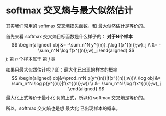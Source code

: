 # softmax 交叉熵与最大似然估计

其实我们常用的 softmax 交叉熵损失函数，和 最大似然估计是等价的。



首先来看  softmax 交叉熵目标函数是什么样子的： **对于N个样本** 
$$
\begin{aligned}
obj &= -\sum_n^N y^{(n)}_j\log f(x^{(n)};w)_j \\
&= -\sum_n^N \log f(x^{(n)};w)_j
\end{aligned}
$$
$j$: 第 $n$ 个样本属于 第 $j$ 类



如果用最大似然估计呢？即：最大化已出现的样本的概率
$$
\begin{aligned}
obj&=\prod_n^N p(y^{(n)}|f(x^{(n)};w))\\
\log obj &= \sum_n^N \log p(y^{(n)}|f(x^{(n)};w)) \\
&= \sum_n^N \log f(x^{(n)};w)_j
\end{aligned}
$$
最大化上式等价于最小化 负的上式，所以和 softmax 交叉熵是等价的。



所以，softmax 交叉熵也是想 最大化 已出现样本的概率。